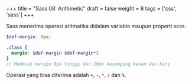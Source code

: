 +++
title = "Sass 08: Arithmetic"
draft = false
weight = 8
tags = ['css', 'sass']
+++

Sass menerima operasi aritmatika didalam variable maupun properti scss.

```scss
$def-margin: 8px;

.class {
  margin: $def-margin $def-margin*2
}
// Membuat margin 8px tinggi dan 16px kesamping kanan dan kiri
```

Operasi yang bisa diterima adalah `+`, `-`, `*`, `/` dan `%`.